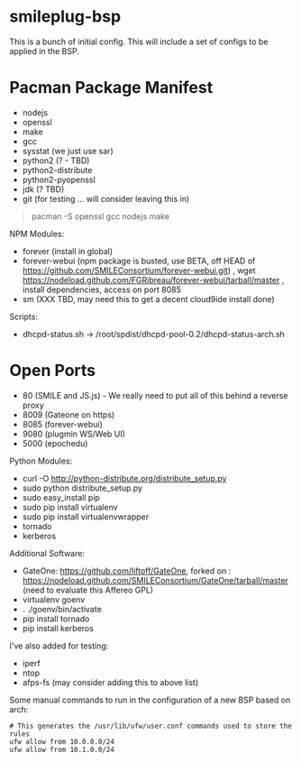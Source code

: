 smileplug-bsp
=============

This is a bunch of initial config.  This will include a set of configs to be applied in the BSP.

Pacman Package Manifest
=======================
* nodejs
* openssl
* make
* gcc
* sysstat (we just use sar)
* python2 (? - TBD)
* python2-distribute
* python2-pyopenssl
* jdk (? TBD)
* git (for testing ... will consider leaving this in)

> pacman -S openssl gcc nodejs make

NPM Modules:
* forever (install in global)
* forever-webui (npm package is busted, use BETA, off HEAD of https://github.com/SMILEConsortium/forever-webui.git) , wget https://nodeload.github.com/FGRibreau/forever-webui/tarball/master , install dependencies, access on port 8085
* sm (XXX TBD, may need this to get a decent cloud9ide install done)

Scripts:
* dhcpd-status.sh -> /root/spdist/dhcpd-pool-0.2/dhcpd-status-arch.sh

Open Ports
==========
* 80 (SMILE and JS.js) - We really need to put all of this behind a reverse proxy
* 8009 (Gateone on https)
* 8085 (forever-webui)
* 9080 (plugmin WS/Web UI)
* 5000 (epochedu) 

Python Modules:
* curl -O http://python-distribute.org/distribute_setup.py
* sudo python distribute_setup.py
* sudo easy_install pip
* sudo pip install virtualenv
* sudo pip install virtualenvwrapper
* tornado
* kerberos

Additional Software:
* GateOne: https://github.com/liftoff/GateOne, forked on : https://nodeload.github.com/SMILEConsortium/GateOne/tarball/master (need to evaluate this Affereo GPL)
* virtualenv goenv
* . ./goenv/bin/activate
* pip install tornado
* pip install kerberos


I've also added for testing:

* iperf
* ntop
* afps-fs (may consider adding this to above list)

Some manual commands to run in the configuration of a new BSP based on arch:

    # This generates the /usr/lib/ufw/user.conf commands used to store the rules
    ufw allow from 10.0.0.0/24
    ufw allow from 10.1.0.0/24
